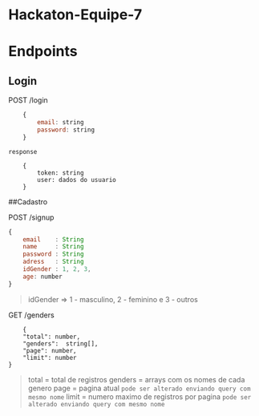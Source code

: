 # Hackaton-Equipe-7

# Endpoints

## Login

POST /login

``` javascript
    {
        email: string
        password: string
    }
```

`response`
```
    {
        token: string
        user: dados do usuario
    }
```
##Cadastro

POST /signup

``` javascript
{
    email    : String
    name     : String
    password : String
    adress   : String
    idGender : 1, 2, 3,
    age: number
}
```

> idGender => 1 - masculino, 2 - feminino e 3 - outros

GET /genders

```
    {
	"total": number,
	"genders":  string[],
	"page": number,
	"limit": number
}
```
> total = total de registros
> genders = arrays com os nomes de cada genero
> page = pagina atual `pode ser alterado enviando query com mesmo nome`
> limit = numero maximo de registros por pagina `pode ser alterado enviando query com mesmo nome`